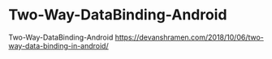 # Two-Way-DataBinding-Android
Two-Way-DataBinding-Android
https://devanshramen.com/2018/10/06/two-way-data-binding-in-android/
